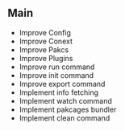 ## Main
 - Improve Config
 - Improve Conext
 - Improve Pakcs
 - Improve Plugins
 - Improve run command
 - Improve init command
 - Improve export command
 - Implement info fetching
 - Implement watch command
 - Implement pakcages bundler
 - Implement clean command